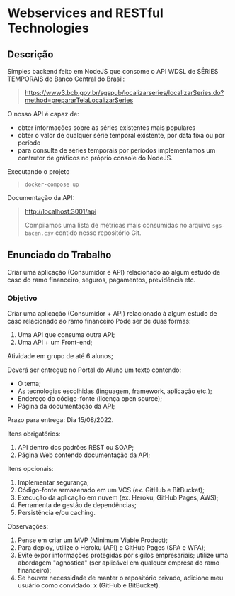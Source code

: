 # Webservices and RESTful Technologies

## Descrição

Simples backend feito em NodeJS que consome o API WDSL de SÉRIES TEMPORAIS do Banco Central do Brasil:

> <https://www3.bcb.gov.br/sgspub/localizarseries/localizarSeries.do?method=prepararTelaLocalizarSeries>

O nosso API é capaz de:

- obter informações sobre as séries existentes mais populares
- obter o valor de qualquer série temporal existente, por data fixa ou por período
- para consulta de séries temporais por períodos implementamos um contrutor de gráficos no próprio console do NodeJS.

Executando o projeto
> `docker-compose up`

Documentação da API:

> <http://localhost:3001/api>
>
> Compilamos uma lista de métricas mais consumidas no arquivo `sgs-bacen.csv` contido nesse repositório Git.

## Enunciado do Trabalho

Criar uma aplicação (Consumidor e API) relacionado ao algum estudo de caso do ramo financeiro, seguros, pagamentos, previdência etc.

### Objetivo

Criar uma aplicação (Consumidor + API) relacionado à algum estudo de caso relacionado ao ramo financeiro
Pode ser de duas formas:

1. Uma API que consuma outra API;
2. Uma API + um Front-end;

Atividade em grupo de até 6 alunos;

Deverá ser entregue no Portal do Aluno um texto contendo:

- O tema;
- As tecnologias escolhidas (linguagem, framework, aplicação etc.);
- Endereço do código-fonte (licença open source);
- Página da documentação da API;

Prazo para entrega: Dia 15/08/2022.

Itens obrigatórios:

1. API dentro dos padrões REST ou SOAP;
2. Página Web contendo documentação da API;

Itens opcionais:

1. Implementar segurança;
2. Código-fonte armazenado em um VCS (ex. GitHub e BitBucket);
3. Execução da aplicação em nuvem (ex. Heroku, GitHub Pages, AWS);
4. Ferramenta de gestão de dependências;
5. Persistência e/ou caching.

Observações:

1. Pense em criar um MVP (Minimum Viable Product);
2. Para deploy, utilize o Heroku (API) e GitHub Pages (SPA e WPA);
3. Evite expor informações protegidas por sigilos empresariais; utilize uma abordagem "agnóstica" (ser aplicável em qualquer empresa do ramo financeiro);
4. Se houver necessidade de manter o repositório privado, adicione meu usuário como convidado: x (GitHub e BitBucket).
